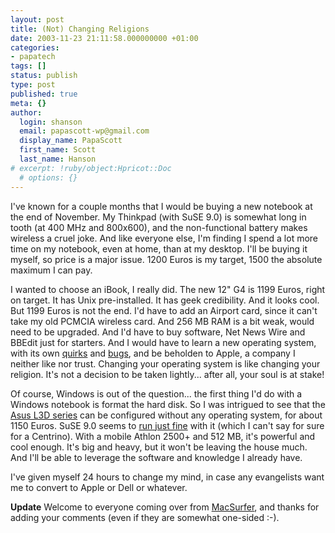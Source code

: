```yaml
---
layout: post
title: (Not) Changing Religions
date: 2003-11-23 21:11:58.000000000 +01:00
categories:
- papatech
tags: []
status: publish
type: post
published: true
meta: {}
author:
  login: shanson
  email: papascott-wp@gmail.com
  display_name: PapaScott
  first_name: Scott
  last_name: Hanson
# excerpt: !ruby/object:Hpricot::Doc
  # options: {}
---
```

<p>I've known for a couple months that I would be buying a new notebook at the end of November. My Thinkpad (with SuSE 9.0) is somewhat long in tooth (at 400 MHz and 800x600), and the non-functional battery makes wireless a cruel joke. And like everyone else, I'm finding I spend a lot more time on my notebook, even at home, than at my desktop. I'll  be buying it myself, so price is a major issue. 1200 Euros is my target, 1500 the absolute maximum I can pay.</p>
<p>I wanted to choose an iBook, I really did. The new 12" G4 is 1199 Euros, right on target. It has Unix pre-installed. It has geek credibility. And it looks cool. But 1199 Euros is not the end. I'd have to add an Airport card, since it can't take my old PCMCIA wireless card. And 256 MB RAM is a bit weak, would need to be upgraded. And I'd have to buy software, Net News Wire and BBEdit just for starters. And I would have to learn a new operating system, with its own <a title="macosxhints - Repair permissions to resolve slow system issues" href="http://www.macosxhints.com/article.php?story=20030526181056549">quirks</a> and <a title="Apple Mac OS X 10.3.1 - MacUpdate" href="http://www.macupdate.com/info.php/id/13052">bugs</a>, and be beholden to Apple, a company I neither like nor trust. Changing your operating system is like changing your religion. It's not a decision to be taken lightly... after all, your soul is at stake! </p>
<p>Of course, Windows is out of the question... the first thing I'd do with a Windows notebook is format the hard disk. So I was intrigued to see that the <a title="Welcome to ASUS" href="http://www.asus.com/products/notebook/l3000d/overview.htm">Asus L3D series</a> can be configured without any operating system, for about 1150 Euros.  SuSE 9.0 seems to <a title="News: Pro-Linux: Testbericht zu SUSE LINUX 9.0" href="http://www.pro-linux.de/cgi-bin/NB2/nb2.cgi?show.6070.1010.300000010161.">run just fine</a> with it (which I can't say for sure for a Centrino). With a mobile Athlon 2500+ and 512 MB, it's powerful and cool enough. It's big and heavy, but it won't be leaving the house much. And I'll be able to leverage the software and knowledge I already have.</p>
<p>I've given myself 24 hours to change my mind, in case any evangelists want me to convert to Apple or Dell or whatever.</p>
<p><b>Update</b> Welcome to everyone coming over from <a href="http://macsurfer.com/">MacSurfer</a>, and thanks for adding your comments (even if they are somewhat one-sided :-).</p>
